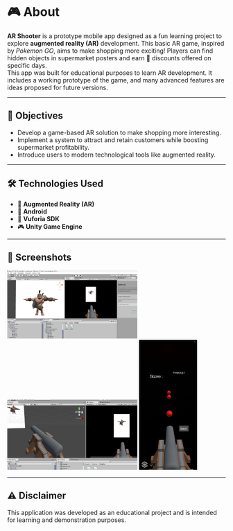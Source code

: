 
# 🎮 About

**AR Shooter** is a prototype mobile app designed as a fun learning project to explore **augmented reality (AR)** development. This basic AR game, inspired by *Pokemon GO*, aims to make shopping more exciting! Players can find hidden objects in supermarket posters and earn 🎉 discounts offered on specific days.  
This app was built for educational purposes to learn AR development. It includes a working prototype of the game, and many advanced features are ideas proposed for future versions.  

---

## 🎯 Objectives
-   Develop a game-based AR solution to make shopping more interesting.
-   Implement a system to attract and retain customers while boosting supermarket profitability.
-   Introduce users to modern technological tools like augmented reality.

---

## 🛠️ Technologies Used  
- 📱 **Augmented Reality (AR)**  
- 🤖 **Android**  
- 🧩 **Vuforia SDK**  
- 🎮 **Unity Game Engine**  

---

## 📸 Screenshots
<img src="Snaps/1.jpg" width="300">
<img src="Snaps/3.jpg" width="300">
<img src="Snaps/5.jpg" height="300">

---

## ⚠️ Disclaimer  
This application was developed as an educational project and is intended for learning and demonstration purposes.
